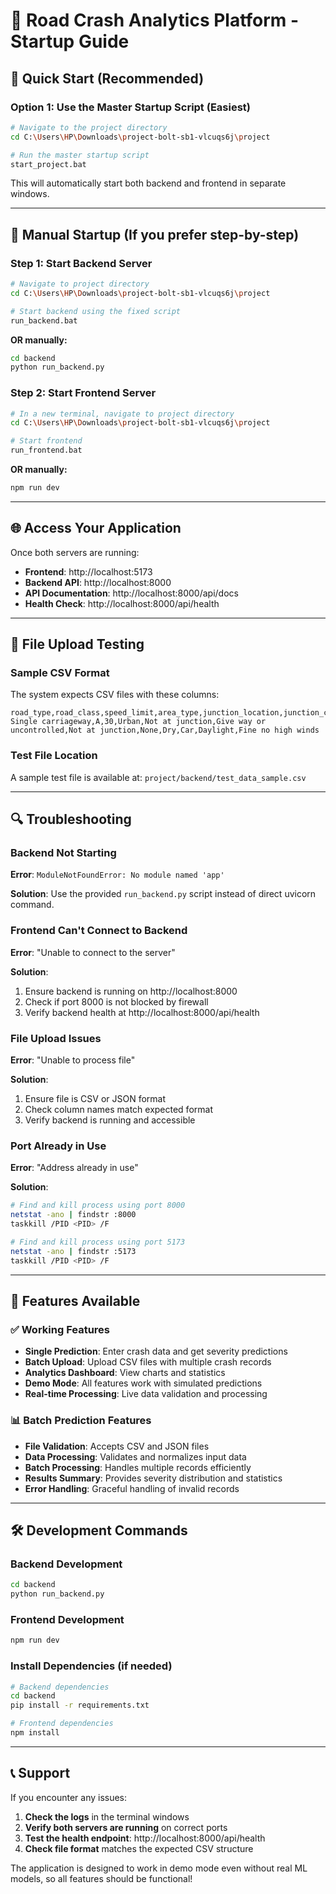 # 🚗 Road Crash Analytics Platform - Startup Guide

## 🚀 Quick Start (Recommended)

### Option 1: Use the Master Startup Script (Easiest)
```bash
# Navigate to the project directory
cd C:\Users\HP\Downloads\project-bolt-sb1-vlcuqs6j\project

# Run the master startup script
start_project.bat
```

This will automatically start both backend and frontend in separate windows.

---

## 🔧 Manual Startup (If you prefer step-by-step)

### Step 1: Start Backend Server
```bash
# Navigate to project directory
cd C:\Users\HP\Downloads\project-bolt-sb1-vlcuqs6j\project

# Start backend using the fixed script
run_backend.bat
```

**OR manually:**
```bash
cd backend
python run_backend.py
```

### Step 2: Start Frontend Server
```bash
# In a new terminal, navigate to project directory
cd C:\Users\HP\Downloads\project-bolt-sb1-vlcuqs6j\project

# Start frontend
run_frontend.bat
```

**OR manually:**
```bash
npm run dev
```

---

## 🌐 Access Your Application

Once both servers are running:

- **Frontend**: http://localhost:5173
- **Backend API**: http://localhost:8000
- **API Documentation**: http://localhost:8000/api/docs
- **Health Check**: http://localhost:8000/api/health

---

## 📁 File Upload Testing

### Sample CSV Format
The system expects CSV files with these columns:
```csv
road_type,road_class,speed_limit,area_type,junction_location,junction_control,junction_detail,hazards,road_surface_conditions,vehicle_type,light_conditions,weather_conditions
Single carriageway,A,30,Urban,Not at junction,Give way or uncontrolled,Not at junction,None,Dry,Car,Daylight,Fine no high winds
```

### Test File Location
A sample test file is available at: `project/backend/test_data_sample.csv`

---

## 🔍 Troubleshooting

### Backend Not Starting
**Error**: `ModuleNotFoundError: No module named 'app'`

**Solution**: Use the provided `run_backend.py` script instead of direct uvicorn command.

### Frontend Can't Connect to Backend
**Error**: "Unable to connect to the server"

**Solution**: 
1. Ensure backend is running on http://localhost:8000
2. Check if port 8000 is not blocked by firewall
3. Verify backend health at http://localhost:8000/api/health

### File Upload Issues
**Error**: "Unable to process file"

**Solution**:
1. Ensure file is CSV or JSON format
2. Check column names match expected format
3. Verify backend is running and accessible

### Port Already in Use
**Error**: "Address already in use"

**Solution**:
```bash
# Find and kill process using port 8000
netstat -ano | findstr :8000
taskkill /PID <PID> /F

# Find and kill process using port 5173
netstat -ano | findstr :5173
taskkill /PID <PID> /F
```

---

## 🎯 Features Available

### ✅ Working Features
- **Single Prediction**: Enter crash data and get severity predictions
- **Batch Upload**: Upload CSV files with multiple crash records
- **Analytics Dashboard**: View charts and statistics
- **Demo Mode**: All features work with simulated predictions
- **Real-time Processing**: Live data validation and processing

### 📊 Batch Prediction Features
- **File Validation**: Accepts CSV and JSON files
- **Data Processing**: Validates and normalizes input data
- **Batch Processing**: Handles multiple records efficiently
- **Results Summary**: Provides severity distribution and statistics
- **Error Handling**: Graceful handling of invalid records

---

## 🛠️ Development Commands

### Backend Development
```bash
cd backend
python run_backend.py
```

### Frontend Development
```bash
npm run dev
```

### Install Dependencies (if needed)
```bash
# Backend dependencies
cd backend
pip install -r requirements.txt

# Frontend dependencies
npm install
```

---

## 📞 Support

If you encounter any issues:

1. **Check the logs** in the terminal windows
2. **Verify both servers are running** on correct ports
3. **Test the health endpoint**: http://localhost:8000/api/health
4. **Check file format** matches the expected CSV structure

The application is designed to work in demo mode even without real ML models, so all features should be functional! 
